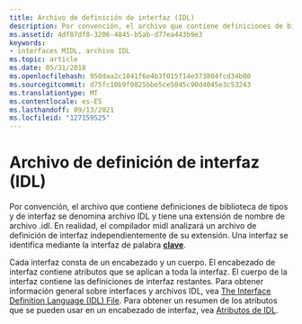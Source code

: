 ```yaml
---
title: Archivo de definición de interfaz (IDL)
description: Por convención, el archivo que contiene definiciones de biblioteca de tipos y de interfaz se denomina archivo IDL y tiene una extensión de nombre de archivo .idl.
ms.assetid: 4df87df8-3206-4845-b5ab-d77ea443b9e3
keywords:
- interfaces MIDL, archivo IDL
ms.topic: article
ms.date: 05/31/2018
ms.openlocfilehash: 950daa2c1841f6e4b3f015f14e373804fcd34b80
ms.sourcegitcommit: d75fc10b9f0825bbe5ce5045c90d4045e3c53243
ms.translationtype: MT
ms.contentlocale: es-ES
ms.lasthandoff: 09/13/2021
ms.locfileid: "127159525"
---
```

# <a name="interface-definition-idl-file"></a>Archivo de definición de interfaz (IDL)

Por convención, el archivo que contiene definiciones de biblioteca de tipos y de interfaz se denomina archivo IDL y tiene una extensión de nombre de archivo .idl. En realidad, el compilador midl analizará un archivo de definición de interfaz independientemente de su extensión. Una interfaz se identifica mediante la interfaz de palabra [**clave**](interface.md).

Cada interfaz consta de un encabezado y un cuerpo. El encabezado de interfaz contiene atributos que se aplican a toda la interfaz. El cuerpo de la interfaz contiene las definiciones de interfaz restantes. Para obtener información general sobre interfaces y archivos IDL, vea [The Interface Definition Language (IDL) File](/windows/desktop/Rpc/the-interface-definition-language-idl-file). Para obtener un resumen de los atributos que se pueden usar en un encabezado de interfaz, vea [Atributos de IDL](idl-attributes.md).

 

 